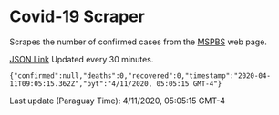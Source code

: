 # Covid-19 Scraper

Scrapes the number of confirmed cases from the [MSPBS](https://www.mspbs.gov.py/covid-19.php) web page.

[JSON Link](https://jmayalag.github.io/covid19-scrape/cases.json)
Updated every 30 minutes.
```
{"confirmed":null,"deaths":0,"recovered":0,"timestamp":"2020-04-11T09:05:15.362Z","pyt":"4/11/2020, 05:05:15 GMT-4"}
```
Last update (Paraguay Time): 4/11/2020, 05:05:15 GMT-4